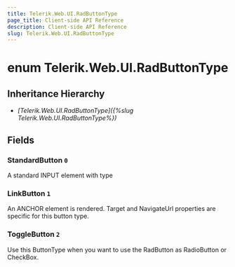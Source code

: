 ```yaml
---
title: Telerik.Web.UI.RadButtonType
page_title: Client-side API Reference
description: Client-side API Reference
slug: Telerik.Web.UI.RadButtonType
---
```


# enum Telerik.Web.UI.RadButtonType

## Inheritance Hierarchy

* *[Telerik.Web.UI.RadButtonType]({%slug Telerik.Web.UI.RadButtonType%})*

## Fields

### StandardButton `0`

A standard INPUT element with type

### LinkButton `1`

An ANCHOR element is rendered. Target and NavigateUrl properties are specific for this button type.

### ToggleButton `2`

Use this ButtonType when you want to use the RadButton as RadioButton or CheckBox.


